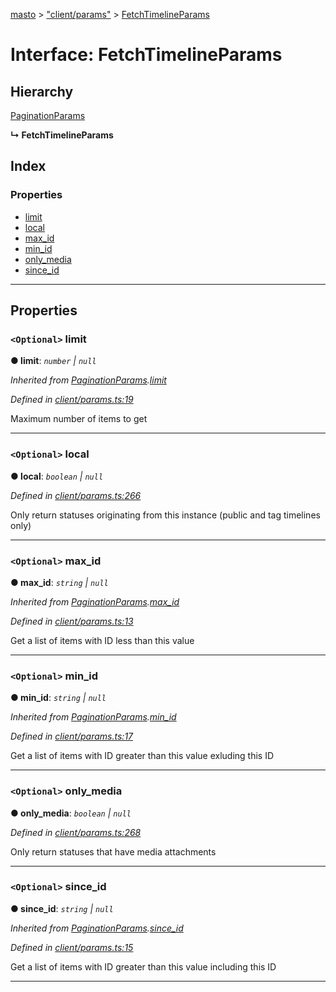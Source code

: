[masto](../README.md) > ["client/params"](../modules/_client_params_.md) > [FetchTimelineParams](../interfaces/_client_params_.fetchtimelineparams.md)

# Interface: FetchTimelineParams

## Hierarchy

 [PaginationParams](_client_params_.paginationparams.md)

**↳ FetchTimelineParams**

## Index

### Properties

* [limit](_client_params_.fetchtimelineparams.md#limit)
* [local](_client_params_.fetchtimelineparams.md#local)
* [max_id](_client_params_.fetchtimelineparams.md#max_id)
* [min_id](_client_params_.fetchtimelineparams.md#min_id)
* [only_media](_client_params_.fetchtimelineparams.md#only_media)
* [since_id](_client_params_.fetchtimelineparams.md#since_id)

---

## Properties

<a id="limit"></a>

### `<Optional>` limit

**● limit**: *`number` \| `null`*

*Inherited from [PaginationParams](_client_params_.paginationparams.md).[limit](_client_params_.paginationparams.md#limit)*

*Defined in [client/params.ts:19](https://github.com/neet/masto.js/blob/b4e0b0f/src/client/params.ts#L19)*

Maximum number of items to get

___
<a id="local"></a>

### `<Optional>` local

**● local**: *`boolean` \| `null`*

*Defined in [client/params.ts:266](https://github.com/neet/masto.js/blob/b4e0b0f/src/client/params.ts#L266)*

Only return statuses originating from this instance (public and tag timelines only)

___
<a id="max_id"></a>

### `<Optional>` max_id

**● max_id**: *`string` \| `null`*

*Inherited from [PaginationParams](_client_params_.paginationparams.md).[max_id](_client_params_.paginationparams.md#max_id)*

*Defined in [client/params.ts:13](https://github.com/neet/masto.js/blob/b4e0b0f/src/client/params.ts#L13)*

Get a list of items with ID less than this value

___
<a id="min_id"></a>

### `<Optional>` min_id

**● min_id**: *`string` \| `null`*

*Inherited from [PaginationParams](_client_params_.paginationparams.md).[min_id](_client_params_.paginationparams.md#min_id)*

*Defined in [client/params.ts:17](https://github.com/neet/masto.js/blob/b4e0b0f/src/client/params.ts#L17)*

Get a list of items with ID greater than this value exluding this ID

___
<a id="only_media"></a>

### `<Optional>` only_media

**● only_media**: *`boolean` \| `null`*

*Defined in [client/params.ts:268](https://github.com/neet/masto.js/blob/b4e0b0f/src/client/params.ts#L268)*

Only return statuses that have media attachments

___
<a id="since_id"></a>

### `<Optional>` since_id

**● since_id**: *`string` \| `null`*

*Inherited from [PaginationParams](_client_params_.paginationparams.md).[since_id](_client_params_.paginationparams.md#since_id)*

*Defined in [client/params.ts:15](https://github.com/neet/masto.js/blob/b4e0b0f/src/client/params.ts#L15)*

Get a list of items with ID greater than this value including this ID

___

